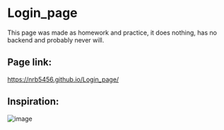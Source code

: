 # Login_page

This page was made as homework and practice, it does nothing, has no backend and probably never will.

## Page link:

https://nrb5456.github.io/Login_page/

## Inspiration:
![image](https://user-images.githubusercontent.com/90478066/206513778-ef608777-23dd-4334-9d67-1a6fbc5abd7b.png)
